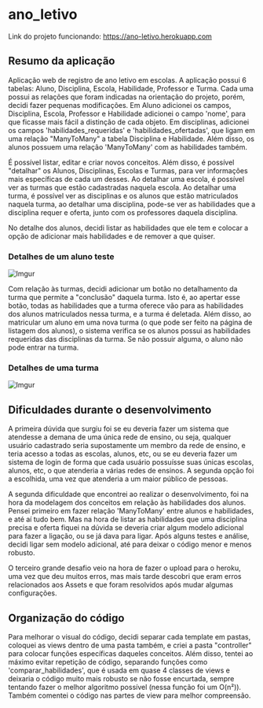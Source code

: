 # ano_letivo

Link do projeto funcionando: https://ano-letivo.herokuapp.com

## Resumo da aplicação
Aplicação web de registro de ano letivo em escolas. A aplicação possui 6 tabelas: Aluno, Disciplina, Escola, Habilidade, Professor e Turma. Cada uma possui as relações que foram indicadas na orientação do projeto, porém, decidi fazer pequenas modificações. Em Aluno adicionei os campos, Disciplina, Escola, Professor e Habilidade adicionei o campo 'nome', para que ficasse mais fácil a distinção de cada objeto. Em disciplinas, adicionei os campos 'habilidades_requeridas' e 'habilidades_ofertadas', que ligam em uma relação "ManyToMany" a tabela Disciplina e Habilidade. Além disso, os alunos possuem uma relação 'ManyToMany' com as habilidades também.

É possível listar, editar e criar novos conceitos. Além disso, é possível "detalhar" os Alunos, Disciplinas, Escolas e Turmas, para ver informações mais específicas de cada um desses. Ao detalhar uma escola, é possível ver as turmas que estão cadastradas naquela escola. Ao detalhar uma turma, é possível ver as disciplinas e os alunos que estão matriculados naquela turma, ao detalhar uma disciplina, pode-se ver as habilidades que a disciplina requer e oferta, junto com os professores daquela disciplina.

No detalhe dos alunos, decidi listar as habilidades que ele tem e colocar a opção de adicionar mais habilidades e de remover a que quiser.

### Detalhes de um aluno teste
![Imgur](https://i.imgur.com/PfNJOrr.png)

Com relação às turmas, decidi adicionar um botão no detalhamento da turma que permite a "conclusão" daquela turma. Isto é, ao apertar esse botão, todas as habilidades que a turma oferece vão para as habilidades dos alunos matriculados nessa turma, e a turma é deletada. Além disso, ao matricular um aluno em uma nova turma (o que pode ser feito na página de listagem dos alunos), o sistema verifica se os alunos possui as habilidades requeridas das disciplinas da turma. Se não possuir alguma, o aluno não pode entrar na turma.

### Detalhes de uma turma
![Imgur](https://i.imgur.com/1GbSBFI.png)

## Dificuldades durante o desenvolvimento
A primeira dúvida que surgiu foi se eu deveria fazer um sistema que atendesse a demana de uma única rede de ensino, ou seja, qualquer usuário cadastrado seria supostamente um membro da rede de ensino, e teria acesso a todas as escolas, alunos, etc, ou se eu deveria fazer um sistema de login de forma que cada usuário possuísse suas únicas escolas, alunos, etc, o que atenderia a várias redes de ensinos. A segunda opção foi a escolhida, uma vez que atenderia a um maior público de pessoas.

A segunda dificuldade que encontrei ao realizar o desenvolvimento, foi na hora da modelagem dos conceitos em relação às habilidades dos alunos. Pensei primeiro em fazer relação 'ManyToMany' entre alunos e habilidades, e até aí tudo bem. Mas na hora de listar as habilidades que uma disciplina precisa e oferta fiquei na dúvida se deveria criar algum modelo adicional para fazer a ligação, ou se já dava para ligar. Após alguns testes e análise, decidi ligar sem modelo adicional, até para deixar o código menor e menos robusto.

O terceiro grande desafio veio na hora de fazer o upload para o heroku, uma vez que deu muitos erros, mas mais tarde descobri que eram erros relacionados aos Assets e que foram resolvidos após mudar algumas configurações.

## Organização do código
Para melhorar o visual do código, decidi separar cada template em pastas, coloquei as views dentro de uma pasta também, e criei a pasta "controller" para colocar funções específicas daqueles conceitos. Além disso, tentei ao máximo evitar repetição de código, separando funções como 'comparar_habilidades', que é usada em quase 4 classes de views e deixaria o código muito mais robusto se não fosse encurtada, sempre tentando fazer o melhor algoritmo possível (nessa função foi um O(n²)). Também comentei o código nas partes de view para melhor compreensão.
